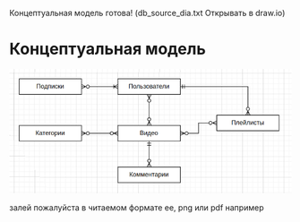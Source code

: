 Концептуальная модель готова! (db_source_dia.txt Открывать в draw.io)

<h1>Концептуальная модель</h1>
<img src='source/images/concept.png'>

залей пожалуйста в читаемом формате ее, png или pdf например
